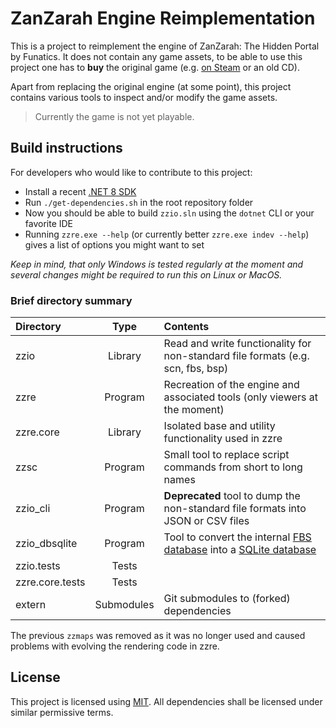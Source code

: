 # ZanZarah Engine Reimplementation

This is a project to reimplement the engine of ZanZarah: The Hidden Portal by Funatics. It does not contain any game assets, to be able to use this project one has to **buy** the original game (e.g. [on Steam](https://store.steampowered.com/app/384570/Zanzarah_The_Hidden_Portal/) or an old CD).

Apart from replacing the original engine (at some point), this project contains various tools to inspect and/or modify the game assets.

> Currently the game is not yet playable.

## Build instructions

For developers who would like to contribute to this project:

  - Install a recent [.NET 8 SDK](https://dotnet.microsoft.com/en-us/download)
  - Run `./get-dependencies.sh` in the root repository folder
  - Now you should be able to build `zzio.sln` using the `dotnet` CLI or your favorite IDE
  - Running `zzre.exe --help` (or currently better `zzre.exe indev --help`) gives a list of options you might want to set

*Keep in mind, that only Windows is tested regularly at the moment and several changes might be required to run this on Linux or MacOS.*

### Brief directory summary

| Directory | Type    | Contents |
|:----------|:-------:|:---------|
| zzio      | Library | Read and write functionality for non-standard file formats (e.g. scn, fbs, bsp) |
| zzre      | Program | Recreation of the engine and associated tools (only viewers at the moment) |
| zzre.core | Library | Isolated base and utility functionality used in zzre |
| zzsc      | Program | Small tool to replace script commands from short to long names |
| zzio_cli  | Program | **Deprecated** tool to dump the non-standard file formats into JSON or CSV files |
| zzio_dbsqlite | Program | Tool to convert the internal [FBS database](https://helco.github.io/zzdocs/resources/FBS/) into a [SQLite database](https://www.sqlite.org/index.html) |
| zzio.tests | Tests | |
| zzre.core.tests | Tests | |
| extern | Submodules | Git submodules to (forked) dependencies |

The previous `zzmaps` was removed as it was no longer used and caused problems with evolving the rendering code in zzre.

## License

This project is licensed using [MIT](https://opensource.org/licenses/MIT).
All dependencies shall be licensed under similar permissive terms.

